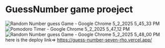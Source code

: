 # GuessNumber game proeject
![Random Number guess Game - Google Chrome 5_2_2025 5_45_33 PM](https://github.com/user-attachments/assets/77e4d03c-55e3-4a8b-9c4b-d6231e34c2b0)
![Pomodoro Timer - Google Chrome 5_2_2025 5_47_12 PM](https://github.com/user-attachments/assets/890cae99-f13a-423f-a227-2579e67efc27)
![Random Number guess Game - Google Chrome 5_2_2025 5_48_00 PM](https://github.com/user-attachments/assets/f107fb97-6649-4fc3-b4db-86e6927712c7)
here is the deploy link=> https://guess-number-seven-rho.vercel.app/
